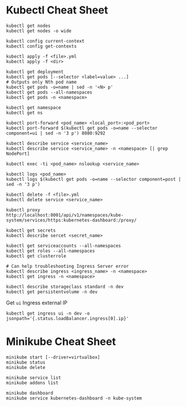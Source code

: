 # Kubectl Cheat Sheet

    kubectl get nodes
    kubectl get nodes -o wide

    kubectl config current-context
    kubectl config get-contexts

    kubectl apply -f <file>.yml
    kubectl apply -f <dir>

    kubectl get deployment
    kubectl get pods [--selector <label=value> ...]
    # Outputs only Nth pod name
    kubectl get pods -o=name | sed -n '<N> p'
    kubectl get pods --all-namespaces
    kubectl get pods -n <namespace>

    kubectl get namespace
    kubectl get ns

    kubectl port-forward <pod_name> <local_port>:<pod_port>
    kubectl port-forward $(kubectl get pods -o=name --selector component=ui | sed -n '3 p') 8080:9292

    kubectl describe service <service_name>
    kubectl describe service <service_name> -n <namespace> [| grep NodePort]

    kubectl exec -ti <pod_name> nslookup <service_name>

    kubectl logs <pod_name>
    kubectl logs $(kubectl get pods -o=name --selector component=post | sed -n '3 p')

    kubectl delete -f <file>.yml
    kubectl delete service <service_name>

    kubectl proxy
    http://localhost:8001/api/v1/namespaces/kube-system/services/https:kubernetes-dashboard:/proxy/

    kubectl get secrets
    kubectl describe sercet <secret_name>

    kubectl get serviceaccounts --all-namespaces
    kubectl get roles --all-namespaces
    kubectl get clusterrole

    # Can help troubleshooting Ingress Server error
    kubectl describe ingress <ingress_name> -n <namespace>
    kubectl get ingress -n <namespace>

    kubectl describe storageclass standard -n dev
    kubectl get persistentvolume -n dev

Get `ui` Ingress external IP

    kubectl get ingress ui -n dev -o jsonpath='{.status.loadBalancer.ingress[0].ip}'



# Minikube Cheat Sheet

    minikube start [--driver=virtualbox]
    minikube status
    minikube delete

    minikube service list
    minikube addons list

    minikube dashboard
    minikube service kubernetes-dashboard -n kube-system
